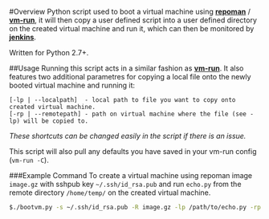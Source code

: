 #Overview
Python script used to boot a virtual machine using **[repoman](https://github.com/hep-gc/repoman)** / **[vm-run](https://github.com/hep-gc/production-helpers/blob/master/bin/vm-run)**, it will then copy a user defined script into a user defined directory on the created virtual machine and run it, which can then be monitored by **[jenkins](http://jenkins-ci.org/)**.

Written for Python 2.7+.

##Usage
Running this script acts in a similar fashion as **[vm-run](https://github.com/hep-gc/production-helpers/blob/master/bin/vm-run)**.
It also features two additional parametres for copying a local file onto the newly booted virtual machine and running it:
```
[-lp | --localpath]  - local path to file you want to copy onto created virtual machine.
[-rp | --remotepath] - path on virtual machine where the file (see -lp) will be copied to.
```
_These shortcuts can be changed easily in the script if there is an issue._

This script will also pull any defaults you have saved in your vm-run config (`vm-run -C`).

###Example Command
To create a virtual machine using repoman image `image.gz` with sshpub key `~/.ssh/id_rsa.pub` and run `echo.py` from the remote directory `/home/temp/` on the created virtual machine.
```bash
$./bootvm.py -s ~/.ssh/id_rsa.pub -R image.gz -lp /path/to/echo.py -rp /home/temp/
```
